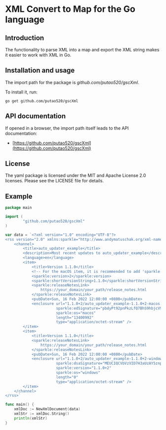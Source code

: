 # XML Convert to Map for the Go language

Introduction
------------
The functionality to parse XML into a map and export the XML string makes it easier to work with XML in Go.

Installation and usage
----------------------

The import path for the package is *github.com/putao520/gscXml*.

To install it, run:

    go get github.com/putao520/gscXml

API documentation
-----------------

If opened in a browser, the import path itself leads to the API documentation:

- [https://github.com/putao520/gscXml](https://github.com/putao520/gscXml)


License
-------

The yaml package is licensed under the MIT and Apache License 2.0 licenses.
Please see the LICENSE file for details.

Example
-------

```Go
package main

import (
        "github.com/putao520/gscXml"
)

var data = `<?xml version="1.0" encoding="UTF-8"?>
<rss version="2.0" xmlns:sparkle="http://www.andymatuschak.org/xml-namespaces/sparkle">
    <channel>
        <title>auto_updater_example</title>
        <description>Most recent updates to auto_updater_example</description>
        <language>en</language>
        <item>
            <title>Version 1.1.0</title>
            <!-- For the macOS item, it is recommended to add 'sparkle:version' and 'sparkle:shortVersionString' to the item node, rather than as part of the enclosure. -->
            <sparkle:version>2</sparkle:version>
            <sparkle:shortVersionString>1.1.0</sparkle:shortVersionString>
            <sparkle:releaseNotesLink>
                https://your_domain/your_path/release_notes.html
            </sparkle:releaseNotesLink>
            <pubDate>Sun, 16 Feb 2022 12:00:00 +0800</pubDate>
            <enclosure url="1.1.0+2/auto_updater_example-1.1.0+2-macos.zip"
                       sparkle:edSignature="pbdyPt92pnPkzLfQ7BhS9hbjcV9/ndkzSIlWjFQIUMcaCNbAFO2fzl0tISMNJApG2POTkZY0/kJQ2yZYOSVgAA=="
                       sparkle:os="macos"
                       length="13400992"
                       type="application/octet-stream" />
        </item>
        <item>
            <title>Version 1.1.0</title>
            <sparkle:releaseNotesLink>
                https://your_domain/your_path/release_notes.html
            </sparkle:releaseNotesLink>
            <pubDate>Sun, 16 Feb 2022 12:00:00 +0800</pubDate>
            <enclosure url="1.1.0+2/auto_updater_example-1.1.0+2-windows.exe"
                       sparkle:dsaSignature="MEUCIQCVbVzVID7H3aUzAY5znpi+ySZKznkukV8whlMFzKh66AIgREUGOmvavlcg6hwAwkb2o4IqVE/D56ipIBshIqCH8rk="
                       sparkle:version="1.1.0+2"
                       sparkle:os="windows"
                       length="0"
                       type="application/octet-stream" />
        </item>
    </channel>
</rss>`

func main() {
	xmlDoc := NewXmlDocument(data)
	xmlStr := xmlDoc.String()
	println(xmlStr)
}
```